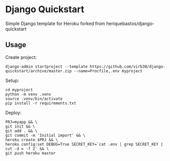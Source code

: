 # Django Quickstart

Simple Django template for Heroku forked from heriquebastos/django-quickstart

## Usage

Create project:

```
django-admin startproject --template https://github.com/virb30/django-quickstart/archive/master.zip --name=Procfile,.env myproject
```

Setup:

```
cd myproject
python -m venv .venv
source .venv/bin/activate
pip install -r requirements.txt
```

Deploy:

```
PRJ=myapp && \
git init && \
git add . && \
git commit -m 'Initial import' && \
heroku create $PRJ && \
heroku config:set DEBUG=True SECRET_KEY=`cat .env | grep SECRET_KEY | cut -d = -f 2` && \
git push heroku master
```
